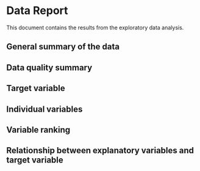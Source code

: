 # Data Report

This document contains the results from the exploratory data analysis.

## General summary of the data

## Data quality summary

## Target variable

## Individual variables

## Variable ranking

## Relationship between explanatory variables and target variable

